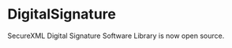 DigitalSignature
================

SecureXML Digital Signature Software Library is now open source.
